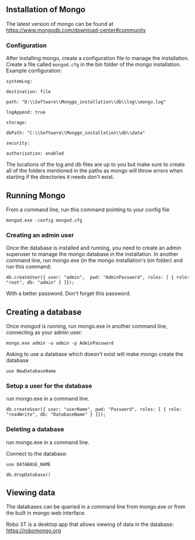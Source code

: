 ﻿## Installation of Mongo

The latest version of mongo can be found at https://www.mongodb.com/download-center#community 

### Configuration

After installing mongo, create a configuration file to manage the installation. Create a file called ```mongod.cfg``` in the bin folder of the mongo installation. Example configuration:

```
systemLog:

destination: file

path: "D:\\Software\\Monggo_installation\\db\\log\\mongo.log"

logAppend: true

storage:

dbPath: "C:\\Software\\Monggo_installation\\db\\data"

security:

authorization: enabled
```

The locations of the log and db files are up to you but make sure to create all of the folders mentioned in the paths as mongo will throw errors when starting if the directories it needs don't exist.

## Running Mongo

From  a command line, run this command pointing to your config file

```batch
mongod.exe -config mongod.cfg
```

### Creating an admin user

Once the database is installed and running, you need to create an admin superuser to manage the mongo database in the installation. In another command line, run mongo.exe (in the mongo installation's bin folder) and run this command:

```batch
db.createUser({ user: "admin",  pwd: "AdminPassword", roles: [ { role: "root", db: "admin" } ]});
```

With a better password. Don't forget this password.

## Creating a database

Once mongod is running, run mongo.exe in another command line, connecting as your admin user:

```batch
mongo.exe admin -u admin -p AdminPassword
```

Asking to use a database which doesn't exist will make mongo create the database

```bacth
use NewDatabaseName
```

### Setup a user for the database

run mongo.exe in a command line.

```bacth
db.createUser({ user: "userName", pwd: "Password", roles: [ { role: "readWrite", db: "DatabaseName" } ]});
```

### Deleting a database

run mongo.exe in a command line.

Connect to the database:

```batch
use DATABASE_NAME

db.dropDatabase()
```

## Viewing data

The databases can be queried in a command line from mongo.exe or from the built in mongo web interface.

Robo 3T is a desktop app that allows viewing of data in the database: https://robomongo.org

